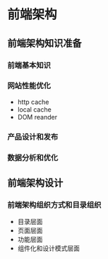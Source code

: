 # 前端架构

## 前端架构知识准备

### 前端基本知识
### 网站性能优化
+ http cache
+ local cache
+ DOM reander

### 产品设计和发布

### 数据分析和优化

## 前端架构设计
### 前端架构组织方式和目录组织
+ 目录层面
+ 页面层面
+ 功能层面
+ 组件化和设计模式层面
